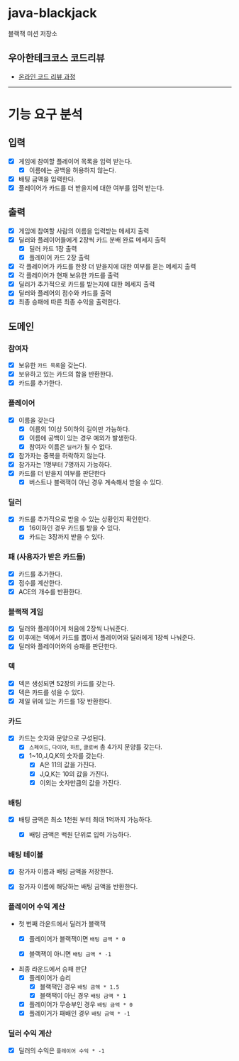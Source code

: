 # java-blackjack

블랙잭 미션 저장소

## 우아한테크코스 코드리뷰

- [온라인 코드 리뷰 과정](https://github.com/woowacourse/woowacourse-docs/blob/master/maincourse/README.md)

---

# 기능 요구 분석

## 입력

- [x] 게임에 참여할 플레이어 목록을 입력 받는다.
    - [x] 이름에는 공백을 허용하지 않는다.
- [x] 배팅 금액을 입력한다.
- [x] 플레이어가 카드를 더 받을지에 대한 여부를 입력 받는다.

## 출력

- [x] 게임에 참여할 사람의 이름을 입력받는 메세지 출력
- [x] 딜러와 플레이어들에게 2장씩 카드 분배 완료 메세지 출력
    - [x] 딜러 카드 1장 출력
    - [x] 플레이어 카드 2장 출력
- [x] 각 플레이어가 카드를 한장 더 받을지에 대한 여부를 묻는 메세지 출력
- [x] 각 플레이어가 현재 보유한 카드를 출력
- [x] 딜러가 추가적으로 카드를 받는지에 대한 메세지 출력
- [x] 딜러와 플레어의 점수와 카드를 출력
- [x] 최종 승패에 따른 최종 수익을 출력한다.

## 도메인

### 참여자

- [x] 보유한 `카드 목록`을 갖는다.
- [x] 보유하고 있는 카드의 합을 반환한다.
- [x] 카드를 추가한다.

### 플레이어

- [x] 이름을 갖는다
    - [x] 이름의 1이상 5이하의 길이만 가능하다.
    - [x] 이름에 공백이 있는 경우 예외가 발생한다.
    - [x] 참여자 이름은 `딜러`가 될 수 없다.
- [x] 참가자는 중복을 허락하지 않는다.
- [x] 참가자는 1명부터 7명까지 가능하다.
- [x] 카드를 더 받을지 여부를 판단한다
    - [x] 버스트나 블랙잭이 아닌 경우 계속해서 받을 수 있다.

### 딜러

- [x] 카드를 추가적으로 받을 수 있는 상황인지 확인한다.
    - [x] 16이하인 경우 카드를 받을 수 있다.
    - [x] 카드는 3장까지 받을 수 있다.

### 패 (사용자가 받은 카드들)

- [x] 카드를 추가한다.
- [x] 점수를 계산한다.
- [x] ACE의 개수를 반환한다.

### 블랙잭 게임

- [x] 딜러와 플레이어게 처음에 2장씩 나눠준다.
- [x] 이후에는 덱에서 카드를 뽑아서 플레이어와 딜러에게 1장씩 나눠준다.
- [x] 딜러와 플레이어와의 승패를 판단한다.

### 덱

- [x] 덱은 생성되면 52장의 카드를 갖는다.
- [x] 덱은 카드를 섞을 수 있다.
- [x] 제일 위에 있는 카드를 1장 반환한다.

### 카드

- [x] 카드는 숫자와 문양으로 구성된다.
    - [x] `스페이드`, `다이아`, `하트`, `클로버` 총 4가지 문양를 갖는다.
    - [x] 1~10,J,Q,K의 숫자를 갖는다.
        - [x] A은 11의 값을 가진다.
        - [x] J,Q,K는 10의 값을 가진다.
        - [x] 이외는 숫자만큼의 값을 가진다.

### 배팅

- [x] 배팅 금액은 최소 1천원 부터 최대 1억까지 가능하다.
  - [x] 배팅 금액은 백원 단위로 입력 가능하다.


### 배팅 테이블
- [x] 참가자 이름과 배팅 금액을 저장한다.
- [x] 참가자 이름에 해당하는 배팅 금액을 반환한다.


### 플레이어 수익 계산

- 첫 번째 라운드에서 딜러가 블랙잭
  - [x] 플레이어가 블랙잭이면 `배팅 금액 * 0`
  - [x] 블랙잭이 아니면 `배팅 금액 * -1`


- 최종 라운드에서 승패 판단
  - [x] 플레이어가 승리
    - [x] 블랙잭인 경우 `배팅 금액 * 1.5`
    - [x] 블랙잭이 아닌 경우 `배팅 금액 * 1`
  - [x] 플레이어가 무승부인 경우 `배팅 금액 * 0`
  - [x] 플레이거가 패배인 경우 `배팅 금액 * -1`

### 딜러 수익 계산
- [x] 딜러의 수익은 `플레이어 수익 * -1`
